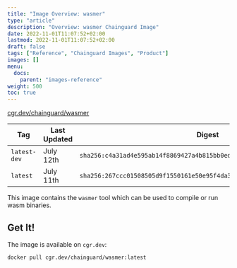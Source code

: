 ```yaml
---
title: "Image Overview: wasmer"
type: "article"
description: "Overview: wasmer Chainguard Image"
date: 2022-11-01T11:07:52+02:00
lastmod: 2022-11-01T11:07:52+02:00
draft: false
tags: ["Reference", "Chainguard Images", "Product"]
images: []
menu:
  docs:
    parent: "images-reference"
weight: 500
toc: true
---
```


[cgr.dev/chainguard/wasmer](https://github.com/chainguard-images/images/tree/main/images/wasmer)

| Tag          | Last Updated | Digest                                                                    |
|--------------|--------------|---------------------------------------------------------------------------|
| `latest-dev` | July 12th    | `sha256:c4a31ad4e595ab14f8869427a4b815bb0ed12a78489817ec2afdcc965ac877d8` |
| `latest`     | July 11th    | `sha256:267ccc01508505d9f1550161e50e95f4da364395bdcbfd21a9806add21defd4e` |



This image contains the `wasmer` tool which can be used to compile or run wasm binaries.

## Get It!

The image is available on `cgr.dev`:

```
docker pull cgr.dev/chainguard/wasmer:latest
```
